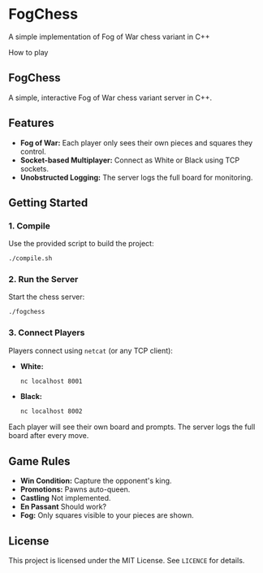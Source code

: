 FogChess
========
A simple implementation of Fog of War chess variant in C++

How to play
## FogChess

A simple, interactive Fog of War chess variant server in C++.

## Features
- **Fog of War:** Each player only sees their own pieces and squares they control.
- **Socket-based Multiplayer:** Connect as White or Black using TCP sockets.
- **Unobstructed Logging:** The server logs the full board for monitoring.

## Getting Started

### 1. Compile
Use the provided script to build the project:

```bash
./compile.sh
```

### 2. Run the Server
Start the chess server:

```bash
./fogchess
```

### 3. Connect Players
Players connect using `netcat` (or any TCP client):

- **White:**
	```bash
	nc localhost 8001
	```
- **Black:**
	```bash
	nc localhost 8002
	```

Each player will see their own board and prompts. The server logs the full board after every move.

## Game Rules
- **Win Condition:** Capture the opponent's king.
- **Promotions:** Pawns auto-queen.
- **Castling** Not implemented.
- **En Passant** Should work?
- **Fog:** Only squares visible to your pieces are shown.

## License
This project is licensed under the MIT License. See `LICENCE` for details.
